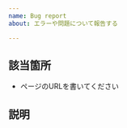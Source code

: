 ```yaml
---
name: Bug report
about: エラーや問題について報告する

---
```


## 該当箇所

- ページのURLを書いてください

## 説明

<!--
エラーや問題についてできるだけ詳細に書いてください。
コードのエラーならば、実際の結果と期待する結果を書いてください
-->
